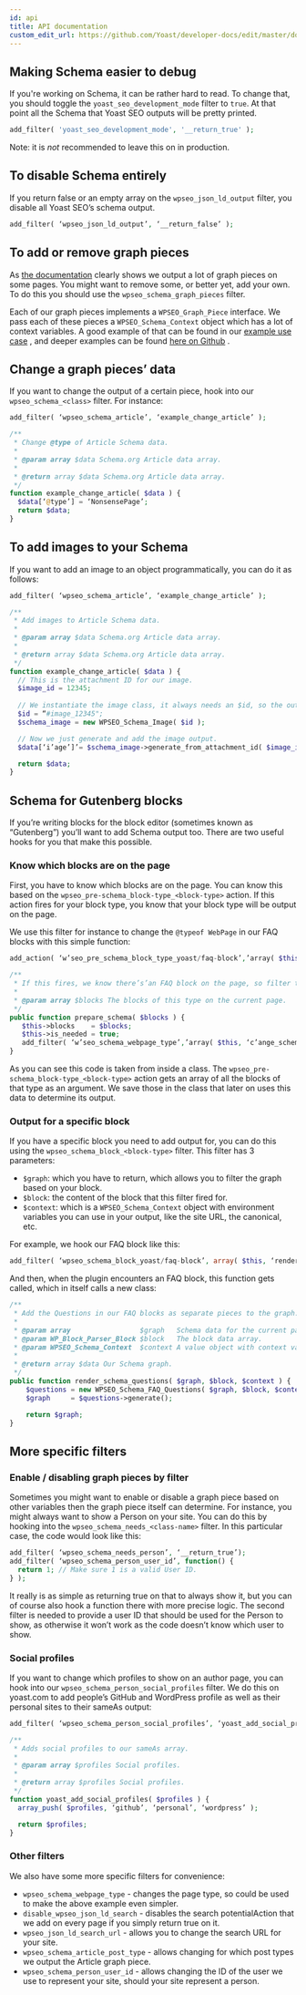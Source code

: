 ```yaml
---
id: api
title: API documentation
custom_edit_url: https://github.com/Yoast/developer-docs/edit/master/docs/features/xml-sitemaps.md
---
```


## Making Schema easier to debug
If you're working on Schema, it can be rather hard to read. To change that, you should toggle the `yoast_seo_development_mode` filter to `true`. At that point all the Schema that Yoast SEO outputs will be pretty printed. 

``` php
add_filter( 'yoast_seo_development_mode', '__return_true' );
```

Note: it is _not_ recommended to leave this on in production.

## To disable Schema entirely
If you return false or an empty array on the `wpseo_json_ld_output` filter, you disable all Yoast SEO’s schema output.

``` php
add_filter( ‘wpseo_json_ld_output’, ‘__return_false’ );
```

## To add or remove graph pieces
As [the documentation](plugins/yoast-seo.md) clearly shows we output a lot of graph pieces on some pages. You might want to remove some, or better yet, add your own. To do this you should use the `wpseo_schema_graph_pieces` filter.

Each of our graph pieces implements a `WPSEO_Graph_Piece` interface. We pass each of these pieces a `WPSEO_Schema_Context` object which has a lot of context variables. A good example of that can be found in our [example use case](integration-guidelines.md#an-example-use-case) , and deeper examples can be found [here on Github](https://github.com/Yoast/wordpress-seo/blob/trunk/frontend/schema/class-schema-author.php) .

## Change a graph pieces’ data
If you want to change the output of a certain piece, hook into our `wpseo_schema_<class>` filter. For instance:

``` php
add_filter( ‘wpseo_schema_article’, ‘example_change_article’ );

/**
 * Change @type of Article Schema data.
 *
 * @param array $data Schema.org Article data array.
 *
 * @return array $data Schema.org Article data array.
 */
function example_change_article( $data ) { 
  $data[‘@type’] = ‘NonsensePage’; 
  return $data; 
}
```

## To add images to your Schema
If you want to add an image to an object programmatically, you can do it as follows:

``` php
add_filter( ‘wpseo_schema_article’, ‘example_change_article’ );

/**
 * Add images to Article Schema data.
 *
 * @param array $data Schema.org Article data array.
 *
 * @return array $data Schema.org Article data array.
 */
function example_change_article( $data ) { 
  // This is the attachment ID for our image.
  $image_id = 12345; 
  
  // We instantiate the image class, it always needs an $id, so the output can be referenced by other graph pieces.
  $id = “#image_12345";
  $schema_image = new WPSEO_Schema_Image( $id );

  // Now we just generate and add the image output.
  $data[‘i’age’]’= $schema_image->generate_from_attachment_id( $image_id );

  return $data; 
}
```

## Schema for Gutenberg blocks
If you’re writing blocks for the block editor (sometimes known as “Gutenberg”) you’ll want to add Schema output too. There are two useful hooks for you that make this possible.

### Know which blocks are on the page
First, you have to know which blocks are on the page. You can know this based on the `wpseo_pre-schema_block-type_<block-type>` action. If this action fires for your block type, you know that your block type will be output on the page. 

We use this filter for instance to change the `@typeof WebPage` in our FAQ blocks with this simple function:

``` php
add_action( ‘w’seo_pre_schema_block_type_yoast/faq-block’,’array( $this, ‘p’epare_faq_schema’ ’, 10, 1 );

/**
 * If this fires, we know there’s’an FAQ block on the page, so filter the page type.
 *
 * @param array $blocks The blocks of this type on the current page.
 */
public function prepare_schema( $blocks ) {
   $this->blocks    = $blocks;
   $this->is_needed = true;
   add_filter( ‘w’seo_schema_webpage_type’,’array( $this, ‘c’ange_schema_page_type’ ’ );
}
```

As you can see this code is taken from inside a class. The `wpseo_pre-schema_block-type_<block-type>` action gets an array of all the blocks of that type as an argument. We save those in the class that later on uses this data to determine its output.

### Output for a specific block
If you have a specific block you need to add output for, you can do this using the `wpseo_schema_block_<block-type>` filter. This filter has 3 parameters: 

* `$graph`: which you have to return, which allows you to filter the graph based on your block.
* `$block`: the content of the block that this filter fired for.
* `$context`: which is a `WPSEO_Schema_Context` object with environment variables you can use in your output, like the site URL, the canonical, etc.

For example, we hook our FAQ block like this:
``` php
add_filter( ‘wpseo_schema_block_yoast/faq-block’, array( $this, ‘render_schema_questions’ ), 10, 3 );
```

And then, when the plugin encounters an FAQ block, this function gets called, which in itself calls a new class:

``` php
/**
 * Add the Questions in our FAQ blocks as separate pieces to the graph.
 *
 * @param array                 $graph   Schema data for the current page.
 * @param WP_Block_Parser_Block $block   The block data array.
 * @param WPSEO_Schema_Context  $context A value object with context variables.
 *
 * @return array $data Our Schema graph.
 */
public function render_schema_questions( $graph, $block, $context ) {
	$questions = new WPSEO_Schema_FAQ_Questions( $graph, $block, $context );
	$graph     = $questions->generate();

	return $graph;
}
```

## More specific filters
### Enable / disabling graph pieces by filter
Sometimes you might want to enable or disable a graph piece based on other variables then the graph piece itself can determine. For instance, you might always want to show a Person on your site. You can do this by hooking into the `wpseo_schema_needs_<class-name>` filter. In this particular case, the code would look like this:

``` php
add_filter( ‘wpseo_schema_needs_person’, ‘__return_true’);
add_filter( ‘wpseo_schema_person_user_id’, function() { 
  return 1; // Make sure 1 is a valid User ID.
} );
```

It really is as simple as returning true on that to always show it, but you can of course also hook a function there with more precise logic. The second filter is needed to provide a user ID that should be used for the Person to show, as otherwise it won’t work as the code doesn’t know which user to show.

### Social profiles
If you want to change which profiles to show on an author page, you can hook into our `wpseo_schema_person_social_profiles` filter. We do this on yoast.com to add people’s GitHub and WordPress profile as well as their personal sites to their sameAs output:

``` php
add_filter( ‘wpseo_schema_person_social_profiles’, ‘yoast_add_social_profiles’ );

/**
 * Adds social profiles to our sameAs array.
 *
 * @param array $profiles Social profiles.
 *
 * @return array $profiles Social profiles.
 */
function yoast_add_social_profiles( $profiles ) {
  array_push( $profiles, ‘github’, ‘personal’, ‘wordpress’ );

  return $profiles;
}
```

### Other filters
We also have some more specific filters for convenience:
* `wpseo_schema_webpage_type` - changes the page type, so could be used to make the above example even simpler.
* `disable_wpseo_json_ld_search` - disables the search potentialAction that we add on every page if you simply return true on it.
* `wpseo_json_ld_search_url` - allows you to change the search URL for your site.
* `wpseo_schema_article_post_type` - allows changing for which post types we output the Article graph piece.
* `wpseo_schema_person_user_id` - allows changing the ID of the user we use to represent your site, should your site represent a person.

